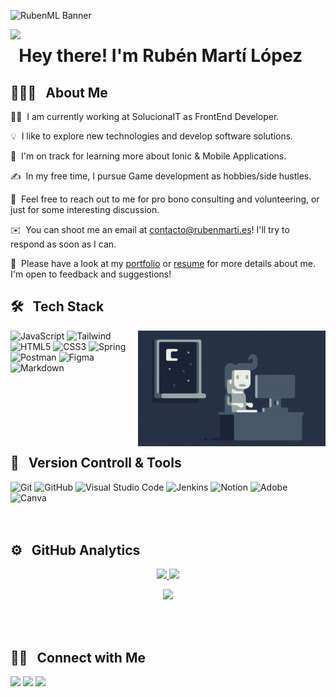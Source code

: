 
![RubenML Banner](https://media.licdn.com/dms/image/v2/D4D16AQFLnOaSsFxMzw/profile-displaybackgroundimage-shrink_350_1400/profile-displaybackgroundimage-shrink_350_1400/0/1721916825597?e=1737590400&v=beta&t=rV0Uh5KgK1QCtg_srQT7A3XYpARd9NhT4nA0OITPkIc)

  

<img src="https://github.com/abdoachhoubi/abdoachhoubi/raw/main/gifs/Hi.gif"  width='40'  align="left"/><h1  align="left">&nbsp;&nbsp;Hey there! I'm Rubén Martí López</h2>

## 👨🏻‍💻 &nbsp;&nbsp;About Me

  

👨‍💻 &nbsp;I am currently working at SolucionaIT as FrontEnd Developer.

💡 &nbsp;I like to explore new technologies and develop software solutions.

🌱 &nbsp;I'm on track for learning more about Ionic & Mobile Applications.

✍️ &nbsp;In my free time, I pursue Game development as hobbies/side hustles.

💬 &nbsp;Feel free to reach out to me for pro bono consulting and volunteering, or just for some interesting discussion.

✉️ &nbsp;You can shoot me an email at contacto@rubenmarti.es! I'll try to respond as soon as I can.

📄 &nbsp;Please have a look at my [portfolio](https://rubenmarti.es) or [resume](https://rubenmarti.es/cv.pdf) for more details about me. I'm open to feedback and suggestions!



## 🛠 &nbsp;&nbsp;Tech Stack
<img alt="Night Coding"  src="https://raw.githubusercontent.com/AVS1508/AVS1508/master/assets/Night-Coding.gif"  align="right"/>

![JavaScript](https://img.shields.io/badge/javascript-%23323330.svg?style=for-the-badge&logo=javascript&logoColor=%23F7DF1E)&nbsp;![Tailwind](https://img.shields.io/badge/tailwind-%23563D7C.svg?style=for-the-badge&logo=tailwindcss&logoColor=white)&nbsp;![HTML5](https://img.shields.io/badge/html5-%23E34F26.svg?style=for-the-badge&logo=html5&logoColor=white)&nbsp;![CSS3](https://img.shields.io/badge/css3-%231572B6.svg?style=for-the-badge&logo=css3&logoColor=white)&nbsp;![Spring](https://img.shields.io/badge/angular-%23563D7C.svg?style=for-the-badge&logo=angular&logoColor=white)&nbsp;![Postman](https://img.shields.io/badge/Postman-FF6C37?style=for-the-badge&logo=postman&logoColor=white)&nbsp;![Figma](https://img.shields.io/badge/figma-%23F24E1E.svg?style=for-the-badge&logo=figma&logoColor=white)&nbsp;![Markdown](https://img.shields.io/badge/markdown-%23000000.svg?style=for-the-badge&logo=markdown&logoColor=white)&nbsp; <br><br><br><br><br><br><br>


## 🧰 &nbsp;&nbsp;Version Controll & Tools

  

![Git](https://img.shields.io/badge/git-%23F05033.svg?style=for-the-badge&logo=git&logoColor=white)&nbsp;![GitHub](https://img.shields.io/badge/github-%23121011.svg?style=for-the-badge&logo=github&logoColor=white)&nbsp;![Visual Studio Code](https://img.shields.io/badge/Visual%20Studio%20Code-0078d7.svg?style=for-the-badge&logo=visual-studio-code&logoColor=white)&nbsp;![Jenkins](https://img.shields.io/badge/jenkins-%232C5263.svg?style=for-the-badge&logo=jenkins&logoColor=white)&nbsp;![Notion](https://img.shields.io/badge/Notion-%23000000.svg?style=for-the-badge&logo=notion&logoColor=white)&nbsp;![Adobe](https://img.shields.io/badge/adobe-%23FF0000.svg?style=for-the-badge&logo=adobe&logoColor=white)&nbsp;![Canva](https://img.shields.io/badge/Canva-%2300C4CC.svg?style=for-the-badge&logo=Canva&logoColor=white)&nbsp;<br><br><br>

## ⚙️ &nbsp;&nbsp;GitHub Analytics

<p  align="center">
<a  href="https://github.com/RubenMartiL">
<img  height="180em"  src="https://github-readme-stats-eight-theta.vercel.app/api?username=RubenMartiL&show_icons=true&theme=algolia&include_all_commits=true&count_private=true"/>
</a>
<a href="https://github.com/RubenMartiL">
<img  height="180em"  src="https://github-readme-stats-eight-theta.vercel.app/api/top-langs/?username=RubenMartiL&layout=compact&langs_count=8&theme=algolia"/>
</a>
</p>
<p  align="center">
<img height="180em"  src="https://github-readme-streak-stats.herokuapp.com/?user=RubenMartiL&theme=dark&hide_border=true"/>
</p><br><br>

## 🤝🏻 &nbsp;&nbsp;Connect with Me

<a  href="https://rubenmarti.es"><img  src="https://img.shields.io/badge/-rubenmarti.es-3423A6?style=flat&logo=Google-Chrome&logoColor=white"/></a>&nbsp;<a  href="https://www.linkedin.com/in/rubén-martí-lópez-357673214/"><img  src="https://img.shields.io/badge/-Rubén%20Martí%20López-0077B5?style=flat&logo=Linkedin&logoColor=white"/></a>&nbsp;<a  href="mailto:contacto@rubenmarti.es"><img  src="https://img.shields.io/badge/-Rubén Martí López-D14836?style=flat&logo=Gmail&logoColor=white"/></a>
